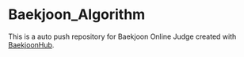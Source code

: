 # Baekjoon_Algorithm
This is a auto push repository for Baekjoon Online Judge created with [BaekjoonHub](https://github.com/BaekjoonHub/BaekjoonHub).
